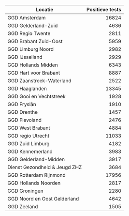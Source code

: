 | Locatie | Positieve tests |
|---------|----------------:|
| GGD Amsterdam                            | 16824 |
| GGD Gelderland-Zuid                      |  4636 |
| GGD Regio Twente                         |  2811 |
| GGD Brabant Zuid-Oost                    |  5959 |
| GGD Limburg Noord                        |  2982 |
| GGD IJsselland                           |  2929 |
| GGD Hollands Midden                      |  6343 |
| GGD Hart voor Brabant                    |  8887 |
| GGD Zaanstreek-Waterland                 |  2522 |
| GGD Haaglanden                           | 13345 |
| GGD Gooi en Vechtstreek                  |  1928 |
| GGD Fryslân                              |  1910 |
| GGD Drenthe                              |  1457 |
| GGD Flevoland                            |  2476 |
| GGD West Brabant                         |  4884 |
| GGD regio Utrecht                        | 11033 |
| GGD Zuid Limburg                         |  4182 |
| GGD Kennemerland                         |  3983 |
| GGD Gelderland-Midden                    |  3917 |
| Dienst Gezondheid & Jeugd ZHZ            |  3684 |
| GGD Rotterdam Rijnmond                   | 17956 |
| GGD Hollands Noorden                     |  2817 |
| GGD Groningen                            |  2280 |
| GGD Noord en Oost Gelderland             |  4642 |
| GGD Zeeland                              |  1505 |
